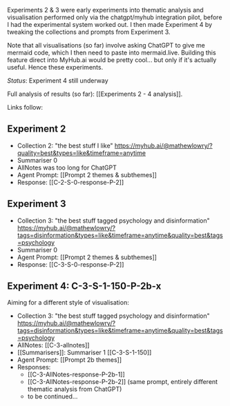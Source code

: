 Experiments 2 & 3 were early experiments into thematic analysis and visualisation performed only via the chatgpt/myhub integration pilot, before I had the experimental system worked out. I then made Experiment 4 by tweaking the collections and prompts from Experiment 3.

Note that all visualisations (so far) involve asking ChatGPT to give me mermaid code, which I then need to paste into mermaid.live. Building this feature direct into MyHub.ai would be pretty cool... but only if it's actually useful. Hence these experiments.

*Status*: Experiment 4 still underway 

Full analysis of results (so far): [[Experiments 2 - 4 analysis]].

Links follow:

## Experiment 2

* Collection 2: "the best stuff I like" https://myhub.ai/@mathewlowry/?quality=best&types=like&timeframe=anytime
* Summariser 0
* AllNotes was too long for ChatGPT 
* Agent Prompt: [[Prompt 2 themes & subthemes]]
* Response: [[C-2-S-0-response-P-2]]
## Experiment 3

* Collection 3: "the best stuff tagged psychology and disinformation" https://myhub.ai/@mathewlowry/?tags=disinformation&types=like&timeframe=anytime&quality=best&tags=psychology 
* Summariser 0
* Agent Prompt: [[Prompt 2 themes & subthemes]]
* Response: [[C-3-S-0-response-P-2]]

## Experiment 4: C-3-S-1-150-P-2b-x

Aiming for a different style of visualisation:

* Collection 3: "the best stuff tagged psychology and disinformation" https://myhub.ai/@mathewlowry/?tags=disinformation&types=like&timeframe=anytime&quality=best&tags=psychology 
* AllNotes: [[C-3-allnotes]]
* [[Summarisers]]: Summariser 1 [[C-3-S-1-150]]
* Agent Prompt: [[Prompt 2b themes]]
* Responses: 
	* [[C-3-AllNotes-response-P-2b-1]]
	* [[C-3-AllNotes-response-P-2b-2]] (same prompt, entirely different thematic analysis from ChatGPT) 
	* to be continued... 
